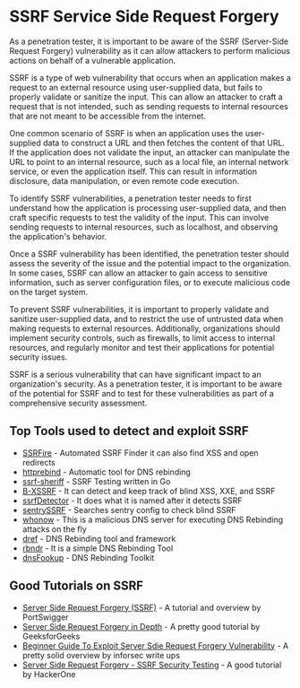 # SSRF Service Side Request Forgery

As a penetration tester, it is important to be aware of the SSRF (Server-Side Request Forgery) vulnerability as it can allow attackers to perform malicious actions on behalf of a vulnerable application.

SSRF is a type of web vulnerability that occurs when an application makes a request to an external resource using user-supplied data, but fails to properly validate or sanitize the input. This can allow an attacker to craft a request that is not intended, such as sending requests to internal resources that are not meant to be accessible from the internet.

One common scenario of SSRF is when an application uses the user-supplied data to construct a URL and then fetches the content of that URL. If the application does not validate the input, an attacker can manipulate the URL to point to an internal resource, such as a local file, an internal network service, or even the application itself. This can result in information disclosure, data manipulation, or even remote code execution.

To identify SSRF vulnerabilities, a penetration tester needs to first understand how the application is processing user-supplied data, and then craft specific requests to test the validity of the input. This can involve sending requests to internal resources, such as localhost, and observing the application's behavior.

Once a SSRF vulnerability has been identified, the penetration tester should assess the severity of the issue and the potential impact to the organization. In some cases, SSRF can allow an attacker to gain access to sensitive information, such as server configuration files, or to execute malicious code on the target system.

To prevent SSRF vulnerabilities, it is important to properly validate and sanitize user-supplied data, and to restrict the use of untrusted data when making requests to external resources. Additionally, organizations should implement security controls, such as firewalls, to limit access to internal resources, and regularly monitor and test their applications for potential security issues.

SSRF is a serious vulnerability that can have significant impact to an organization's security. As a penetration tester, it is important to be aware of the potential for SSRF and to test for these vulnerabilities as part of a comprehensive security assessment.

## Top Tools used to detect and exploit SSRF

* [SSRFire](https://github.com/ksharinarayanan/SSRFire) - Automated SSRF Finder it can also find XSS and open redirects
* [httprebind](https://github.com/daeken/httprebind) - Automatic tool for DNS rebinding
* [ssrf-sheriff](https://github.com/teknogeek/ssrf-sheriff) - SSRF Testing written in Go
* [B-XSSRF](https://github.com/SpiderMate/B-XSSRF) - It can detect and keep track of blind XSS, XXE, and SSRF
* [ssrfDetector](https://github.com/JacobReynolds/ssrfDetector) - It does what it is named after it detects SSRF
* [sentrySSRF](https://github.com/xawdxawdx/sentrySSRF) - Searches sentry config to check blind SSRF
* [whonow](https://github.com/brannondorsey/whonow) - This is a malicious DNS server for executing DNS Rebinding attacks on the fly
* [dref](https://github.com/FSecureLABS/dref) - DNS Rebinding tool and framework
* [rbndr](https://github.com/taviso/rbndr) - It is a simple DNS Rebinding Tool
* [dnsFookup](https://github.com/makuga01/dnsFookup) - DNS Rebinding Toolkit

## Good Tutorials on SSRF
* [Server Side Request Forgery (SSRF)](https://portswigger.net/web-security/ssrf) - A tutorial and overview by PortSwigger
* [Server Side Request Forgery in Depth](https://www.geeksforgeeks.org/server-side-request-forgery-ssrf-in-depth/) - A pretty good tutorial by GeeksforGeeks
* [Beginner Guide To Exploit Server Sdie Request Forgery Vulnerability](https://infosecwriteups.com/exploiting-server-side-request-forgery-ssrf-vulnerability-faeb7ddf5d0e) - A pretty solid overview by inforsec write ups
* [Server Side Request Forgery - SSRF Security Testing](https://www.hackerone.com/application-security/how-server-side-request-forgery-ssrf) - A good tutorial by HackerOne